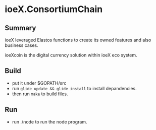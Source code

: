 # ioeX.ConsortiumChain

## Summary
ioeX leveraged Elastos functions to create its owned features and also business cases.

ioeXcoin is the digital currency solution within ioeX eco system.

## Build

- put it under $GOPATH/src
- run `glide update && glide install` to install depandencies.
- then run `make` to build files.

## Run

- run ./node to run the node program.
